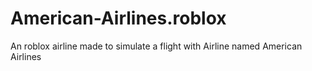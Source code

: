 # American-Airlines.roblox
An roblox airline made to simulate a  flight with Airline named American Airlines

